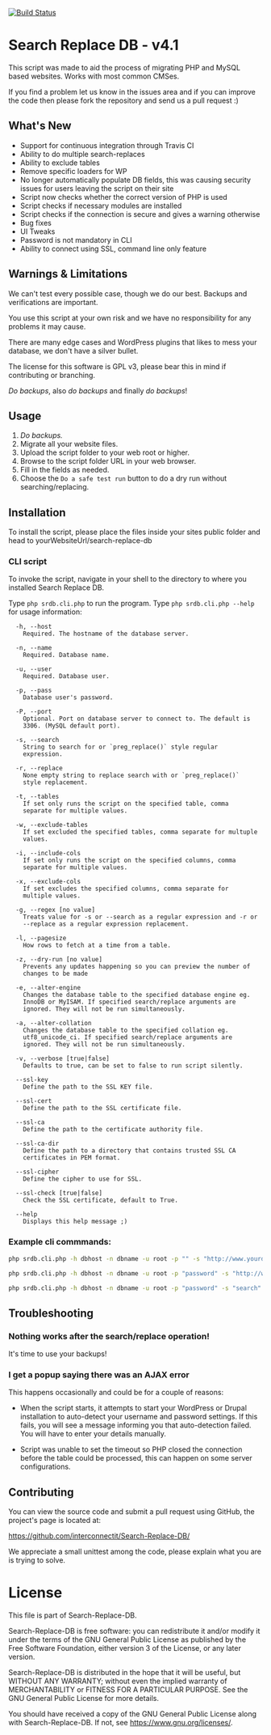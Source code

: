 [![Build Status](https://travis-ci.org/interconnectit/Search-Replace-DB.svg?branch=4.0)](https://travis-ci.org/interconnectit/Search-Replace-DB)

# Search Replace DB - v4.1

This script was made to aid the process of migrating PHP and MySQL
based websites. Works with most common CMSes.

If you find a problem let us know in the issues area and if you can
improve the code then please fork the repository and send us a pull
request :)

## What's New
 * Support for continuous integration through Travis CI
 * Ability to do multiple search-replaces
 * Ability to exclude tables
 * Remove specific loaders for WP
 * No longer automatically populate DB fields, this was causing security issues for users leaving the script on their site
 * Script now checks whether the correct version of PHP is used
 * Script checks if necessary modules are installed
 * Script checks if the connection is secure and gives a warning otherwise
 * Bug fixes
 * UI Tweaks
 * Password is not mandatory in CLI
 * Ability to connect using SSL, command line only feature

## Warnings & Limitations

We can't test every possible case, though we do our best. Backups and
verifications are important.

You use this script at your own risk and we have no responsibility for
any problems it may cause.

There are many edge cases and WordPress plugins that likes to mess
your database, we don't have a silver bullet.

The license for this software is GPL v3, please bear this in mind if
contributing or branching.

*Do backups*, also *do backups* and finally *do backups*!

## Usage

1. *Do backups.*
2. Migrate all your website files.
3. Upload the script folder to your web root or higher.
4. Browse to the script folder URL in your web browser.
5. Fill in the fields as needed.
6. Choose the `Do a safe test run` button to do a dry run without searching/replacing.

## Installation
To install the script, please place the files inside your sites public folder and head to yourWebsiteUrl/search-replace-db

### CLI script

To invoke the script, navigate in your shell to the directory to where
you installed Search Replace DB.

Type `php srdb.cli.php` to run the program. Type `php srdb.cli.php
--help` for usage information:

```
  -h, --host
    Required. The hostname of the database server.

  -n, --name
    Required. Database name.

  -u, --user
    Required. Database user.

  -p, --pass
    Database user's password.

  -P, --port
    Optional. Port on database server to connect to. The default is
    3306. (MySQL default port).

  -s, --search
    String to search for or `preg_replace()` style regular
    expression.

  -r, --replace
    None empty string to replace search with or `preg_replace()`
    style replacement.

  -t, --tables
    If set only runs the script on the specified table, comma
    separate for multiple values.

  -w, --exclude-tables
    If set excluded the specified tables, comma separate for multuple
    values.

  -i, --include-cols
    If set only runs the script on the specified columns, comma
    separate for multiple values.

  -x, --exclude-cols
    If set excludes the specified columns, comma separate for
    multiple values.

  -g, --regex [no value]
    Treats value for -s or --search as a regular expression and -r or
    --replace as a regular expression replacement.

  -l, --pagesize
    How rows to fetch at a time from a table.

  -z, --dry-run [no value]
    Prevents any updates happening so you can preview the number of
    changes to be made

  -e, --alter-engine
    Changes the database table to the specified database engine eg.
    InnoDB or MyISAM. If specified search/replace arguments are
    ignored. They will not be run simultaneously.

  -a, --alter-collation
    Changes the database table to the specified collation eg.
    utf8_unicode_ci. If specified search/replace arguments are
    ignored. They will not be run simultaneously.

  -v, --verbose [true|false]
    Defaults to true, can be set to false to run script silently.

  --ssl-key
    Define the path to the SSL KEY file.

  --ssl-cert
    Define the path to the SSL certificate file.

  --ssl-ca
    Define the path to the certificate authority file.

  --ssl-ca-dir
    Define the path to a directory that contains trusted SSL CA
    certificates in PEM format.

  --ssl-cipher
    Define the cipher to use for SSL.

  --ssl-check [true|false]
    Check the SSL certificate, default to True.

  --help
    Displays this help message ;)
```

### Example cli commmands:

```bash
php srdb.cli.php -h dbhost -n dbname -u root -p "" -s "http://www.yourdomain.com" -r "http://newdomain.com"

php srdb.cli.php -h dbhost -n dbname -u root -p "password" -s "http://www.yourdomain.com" -r "http://newdomain.com"

php srdb.cli.php -h dbhost -n dbname -u root -p "password" -s "search" -r "replace"
```

## Troubleshooting

### Nothing works after the search/replace operation!

It's time to use your backups!

### I get a popup saying there was an AJAX error

This happens occasionally and could be for a couple of reasons:

 * When the script starts, it attempts to start your WordPress or
   Drupal installation to auto-detect your username and password
   settings. If this fails, you will see a message informing you that
   auto-detection failed. You will have to enter your details
   manually.

 * Script was unable to set the timeout so PHP closed the connection
   before the table could be processed, this can happen on some server
   configurations.

## Contributing

You can view the source code and submit a pull request using GitHub,
the project's page is located at:

https://github.com/interconnectit/Search-Replace-DB/

We appreciate a small unittest among the code, please explain what
you are  is trying to solve.

# License

This file is part of Search-Replace-DB.

Search-Replace-DB is free software: you can redistribute it and/or
modify it under the terms of the GNU General Public License as
published by the Free Software Foundation, either version 3 of the
License, or any later version.

Search-Replace-DB is distributed in the hope that it will be useful,
but WITHOUT ANY WARRANTY; without even the implied warranty of
MERCHANTABILITY or FITNESS FOR A PARTICULAR PURPOSE.  See the GNU
General Public License for more details.

You should have received a copy of the GNU General Public License
along with Search-Replace-DB.
If not, see <https://www.gnu.org/licenses/>.
